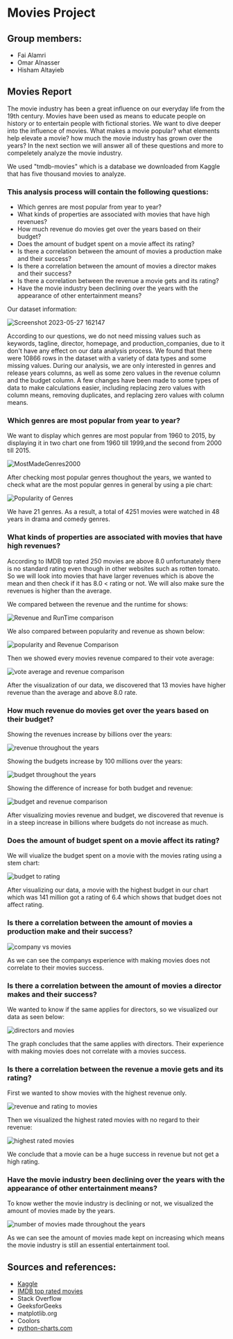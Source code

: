 # Movies Project

## Group members:
- Fai Alamri 
- Omar Alnasser
- Hisham Altayieb 


## Movies Report

  The movie industry has been a great influence on our everyday life from the 19th century. Movies have been used as means to educate people on history or to entertain people with fictional stories.
We want to dive deeper into the influence of movies. What makes a movie popular? what elements help elevate a movie? how much the movie industry has grown over the years? In the next section we will
answer all of these questions and more to compeletely analyze the movie industry.


We used "tmdb-movies" which is a database we downloaded from Kaggle that has five thousand movies to analyze.
### This analysis process will contain the following questions:
   - Which genres are most popular from year to year?
   - What kinds of properties are associated with movies that have high revenues?
   - How much revenue do movies get over the years based on their budget?
   - Does the amount of budget spent on a movie affect its rating?
   - Is there a correlation between the amount of movies a production make and their success?
   - Is there a correlation between the amount of movies a director makes and their success?
   - Is there a correlation between the revenue a movie gets and its rating?
   - Have the movie industry been declining over the years with the appearance of other entertainment means?
   
   Our dataset information:
   
   ![Screenshot 2023-05-27 162147](https://github.com/Nier1419/Bootcamp-Project-2-Data-Analysis/assets/85634276/0652eebe-9200-47ca-9b00-74830bf0071e)

  According to our questions, we do not need missing values such as keywords, tagline, director, homepage, and production_companies, due to it don't have any effect on our data analysis process. 
We found that there were 10866 rows in the dataset with a variety of data types and some missing values. During our analysis, we are only interested in genres and release years columns, 
as well as some zero values in the revenue column and the budget column. A few changes have been made to some types of data to make calculations easier, 
including replacing zero values with column means, removing duplicates, and replacing zero values with column means.

###  Which genres are most popular from year to year?
We want to display which genres are most popular from 1960 to 2015, by displaying it in two chart one from 1960 till 1999,and the second from 2000 till 2015.

![MostMadeGenres2000](https://github.com/Nier1419/Bootcamp-Project-2-Data-Analysis/assets/85634276/874af351-c35c-4403-b2fd-74e92dc4a722)

After checking most popular genres thoughout the years, we wanted to check what are the most popular genres in general by using a pie chart:

![Popularity of Genres](https://github.com/Nier1419/Bootcamp-Project-2-Data-Analysis/assets/85634276/f26abcf3-171b-4cf8-9a71-6a4f29c2b4c4)

We have 21 genres. As a result, a total of 4251 movies were watched in 48 years in drama and comedy genres.

### What kinds of properties are associated with movies that have high revenues?

According to IMDB top rated 250 movies are above 8.0 unfortunately there is no standard rating even though in other websites such as rotten tomato.
So we will look into movies that have larger revenues which is above the mean and then check if it has 8.0 < rating or not. We will also make sure the revenues is higher than the average.

We compared between the revenue and the runtime for shows:

![Revenue and RunTime comparison](https://github.com/Nier1419/Bootcamp-Project-2-Data-Analysis/assets/85634276/228ca1d3-a523-4939-8f13-f9f19575ab86)

We also compared between popularity and revenue as shown below:

![popularity and Revenue Comparison](https://github.com/Nier1419/Bootcamp-Project-2-Data-Analysis/assets/85634276/779a717b-296e-4c1e-ac2d-51ade08c6595)

Then we showed every movies revenue compared to their vote average:

![vote average and revenue comparison](https://github.com/Nier1419/Bootcamp-Project-2-Data-Analysis/assets/85634276/f167c26e-0d93-495b-bd68-e9e7f3263aff)

After the visualization of our data, we discovered that 13 movies have higher revenue than the average and above 8.0 rate.

### How much revenue do movies get over the years based on their budget?

Showing the revenues increase by billions over the years:

![revenue throughout the years](https://github.com/Nier1419/Bootcamp-Project-2-Data-Analysis/assets/85634276/298f3790-dbcc-4865-a9c5-e92ae5d4ad0c)

Showing the budgets increase by 100 millions over the years:

![budget throughout the years](https://github.com/Nier1419/Bootcamp-Project-2-Data-Analysis/assets/85634276/ac6c2187-e0de-4d3d-a653-04b5eb8d196d)

Showing the difference of increase for both budget and revenue:

![budget and revenue comparison](https://github.com/Nier1419/Bootcamp-Project-2-Data-Analysis/assets/85634276/f2694c44-ff46-48df-9a67-a88825f077ed)

After visualizing movies revenue and budget, we discovered that revenue is in a steep increase in billions where budgets do not increase as much.

### Does the amount of budget spent on a movie affect its rating?

We will viualize the budget spent on a movie with the movies rating using a stem chart:

![budget to rating](https://github.com/Nier1419/Bootcamp-Project-2-Data-Analysis/assets/85634276/7541cd9a-7a33-4598-982c-b8845de298e8)

After visualizing our data, a movie with the highest budget in our chart which was 141 million got a rating of 6.4 which shows that budget does not affect rating.

### Is there a correlation between the amount of movies a production make and their success?

![company vs movies](https://github.com/Nier1419/Bootcamp-Project-2-Data-Analysis/assets/85634276/e4146067-45a8-48f0-8c10-8cda13fb5148)

As we can see the companys experience with making movies does not correlate to their movies success.

### Is there a correlation between the amount of movies a director makes and their success?

We wanted to know if the same applies for directors, so we visualized our data as seen below:

![directors and movies](https://github.com/Nier1419/Bootcamp-Project-2-Data-Analysis/assets/85634276/574e6ebc-64c6-4d88-aab5-3e5e74680380)

The graph concludes that the same applies with directors. Their experience with making movies does not correlate with a movies success.

### Is there a correlation between the revenue a movie gets and its rating?

First we wanted to show movies with the highest revenue only.

![revenue and rating to movies](https://github.com/Nier1419/Bootcamp-Project-2-Data-Analysis/assets/85634276/f5910e22-3373-4eb7-9081-a68815240bcc)

Then we visualized the highest rated movies with no regard to their revenue:

![highest rated movies](https://github.com/Nier1419/Bootcamp-Project-2-Data-Analysis/assets/85634276/a5757319-2db2-4701-bf97-f671c1777bfe)

We conclude that a movie can be a huge success in revenue but not get a high rating.

### Have the movie industry been declining over the years with the appearance of other entertainment means?
 
 To know wether the movie industry is declining or not, we visualized the amount of movies made by the years.
 
 ![number of movies made throughout the years](https://github.com/Nier1419/Bootcamp-Project-2-Data-Analysis/assets/85634276/0979a017-cda4-4c5e-96cd-69a0751d11f5)

As we can see the amount of movies made kept on increasing which means the movie industry is still an essential entertainment tool.



## Sources and references:
- [Kaggle](https://www.kaggle.com/datasets/tmdb/tmdb-movie-metadata)
- [IMDB top rated movies](https://www.imdb.com/chart/top?pf_rd_m=A2FGELUUNOQJNL&pf_rd_p=4da9d9a5-d299-43f2-9c53-f0efa18182cd&pf_rd_r=9S9ZTYQ2Z3V30C03YNDV&pf_rd_s=right-4&pf_rd_t=15506&pf_rd_i=bottom&ref_=chtbtm_ql_3)
- Stack Overflow
- GeeksforGeeks
- matplotlib.org
- Coolors
- [python-charts.com](https://python-charts.com/matplotlib/styles/#:~:text=Matplotlib%20provides%20built-in%20style%20sheets%20to%20customize%20the,printing%20the%20following%3A%20import%20matplotlib.pyplot%20as%20plt%20print%28plt.style.available%29)
